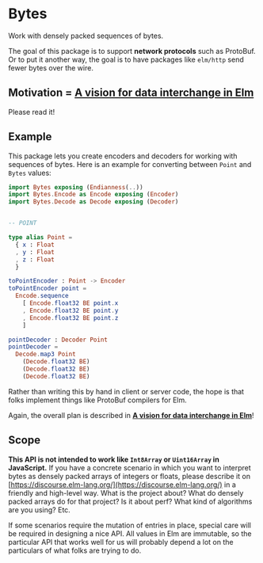 # Bytes

Work with densely packed sequences of bytes.

The goal of this package is to support **network protocols** such as ProtoBuf. Or to put it another way, the goal is to have packages like `elm/http` send fewer bytes over the wire.


## Motivation = [A vision for data interchange in Elm](https://gist.github.com/evancz/1c5f2cf34939336ecb79b97bb89d9da6)

Please read it!


## Example

This package lets you create encoders and decoders for working with sequences of bytes. Here is an example for converting between `Point` and `Bytes` values:

```elm
import Bytes exposing (Endianness(..))
import Bytes.Encode as Encode exposing (Encoder)
import Bytes.Decode as Decode exposing (Decoder)


-- POINT

type alias Point =
  { x : Float
  , y : Float
  , z : Float
  }

toPointEncoder : Point -> Encoder
toPointEncoder point =
  Encode.sequence
    [ Encode.float32 BE point.x
    , Encode.float32 BE point.y
    , Encode.float32 BE point.z
    ]

pointDecoder : Decoder Point
pointDecoder =
  Decode.map3 Point
    (Decode.float32 BE)
    (Decode.float32 BE)
    (Decode.float32 BE)
```

Rather than writing this by hand in client or server code, the hope is that folks implement things like ProtoBuf compilers for Elm.

Again, the overall plan is described in [**A vision for data interchange in Elm**](https://gist.github.com/evancz/1c5f2cf34939336ecb79b97bb89d9da6)!


## Scope

**This API is not intended to work like `Int8Array` or `Uint16Array` in JavaScript.** If you have a concrete scenario in which you want to interpret bytes as densely packed arrays of integers or floats, please describe it on [https://discourse.elm-lang.org/](https://discourse.elm-lang.org/) in a friendly and high-level way. What is the project about? What do densely packed arrays do for that project? Is it about perf? What kind of algorithms are you using? Etc.

If some scenarios require the mutation of entries in place, special care will be required in designing a nice API. All values in Elm are immutable, so the particular API that works well for us will probably depend a lot on the particulars of what folks are trying to do.
